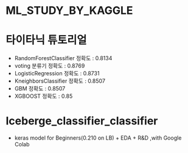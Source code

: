 # ML_STUDY_BY_KAGGLE

# 타이타닉 튜토리얼
- RandomForestClassifier  정확도 : 0.8134
- voting 분류기 정확도 :  0.8769
- LogisticRegression 정확도 : 0.8731
- KneighborsClassifier 정확도 : 0.8507
- GBM 정확도 : 0.8507
- XGBOOST 정확도 : 0.85

# Iceberge_classifier_classifier
- keras model for Beginners(0.210 on LB) + EDA + R&D ,with Google Colab
